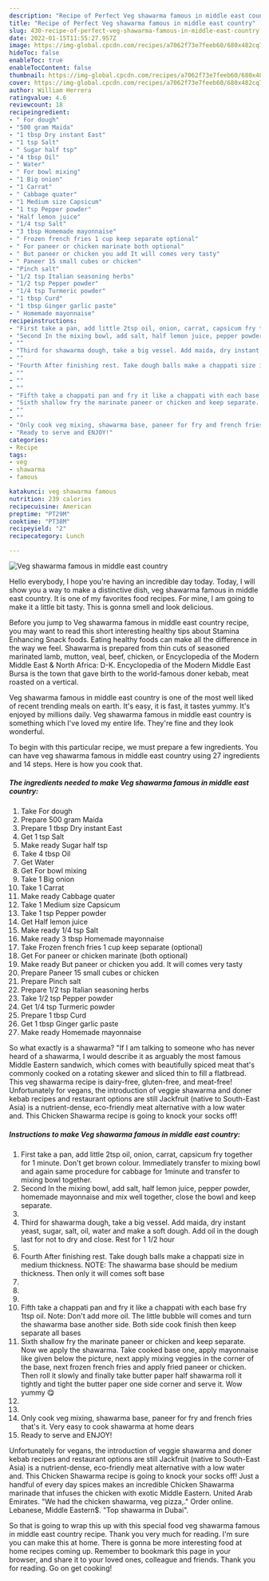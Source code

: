 ```yaml
---
description: "Recipe of Perfect Veg shawarma famous in middle east country"
title: "Recipe of Perfect Veg shawarma famous in middle east country"
slug: 430-recipe-of-perfect-veg-shawarma-famous-in-middle-east-country
date: 2022-01-15T11:55:27.957Z
image: https://img-global.cpcdn.com/recipes/a7062f73e7feeb60/680x482cq70/veg-shawarma-famous-in-middle-east-country-recipe-main-photo.jpg
hideToc: false
enableToc: true
enableTocContent: false
thumbnail: https://img-global.cpcdn.com/recipes/a7062f73e7feeb60/680x482cq70/veg-shawarma-famous-in-middle-east-country-recipe-main-photo.jpg
cover: https://img-global.cpcdn.com/recipes/a7062f73e7feeb60/680x482cq70/veg-shawarma-famous-in-middle-east-country-recipe-main-photo.jpg
author: William Herrera
ratingvalue: 4.6
reviewcount: 18
recipeingredient:
- " For dough"
- "500 gram Maida"
- "1 tbsp Dry instant East"
- "1 tsp Salt"
- " Sugar half tsp"
- "4 tbsp Oil"
- " Water"
- " For bowl mixing"
- "1 Big onion"
- "1 Carrat"
- " Cabbage quater"
- "1 Medium size Capsicum"
- "1 tsp Pepper powder"
- "Half lemon juice"
- "1/4 tsp Salt"
- "3 tbsp Homemade mayonnaise"
- " Frozen french fries 1 cup keep separate optional"
- " For paneer or chicken marinate both optional"
- " But paneer or chicken you add It will comes very tasty"
- " Paneer 15 small cubes or chicken"
- "Pinch salt"
- "1/2 tsp Italian seasoning herbs"
- "1/2 tsp Pepper powder"
- "1/4 tsp Turmeric powder"
- "1 tbsp Curd"
- "1 tbsp Ginger garlic paste"
- " Homemade mayonnaise"
recipeinstructions:
- "First take a pan, add little 2tsp oil, onion, carrat, capsicum fry together for 1 minute. Don&#39;t get brown colour. Immediately transfer to mixing bowl and again same procedure for cabbage for 1minute and transfer to mixing bowl together."
- "Second In the mixing bowl, add salt, half lemon juice, pepper powder, homemade mayonnaise and mix well together, close the bowl and keep separate."
- ""
- "Third for shawarma dough, take a big vessel. Add maida, dry instant yeast, sugar, salt, oil, water and make a soft dough. Add oil in the dough last for not to dry and close. Rest for 1 1/2 hour"
- ""
- "Fourth After finishing rest. Take dough balls make a chappati size in medium thickness. NOTE: The shawarma base should be medium thickness. Then only it will comes soft base"
- ""
- ""
- ""
- "Fifth take a chappati pan and fry it like a chappati with each base fry 1tsp oil. Note: Don&#39;t add more oil. The little bubble will comes and turn the shawarma base another side. Both side cook finish then keep separate all bases"
- "Sixth shallow fry the marinate paneer or chicken and keep separate. Now we apply the shawarma. Take cooked base one, apply mayonnaise like given below the picture, next apply mixing veggies in the corner of the base, next frozen french fries and apply fried paneer or chicken. Then roll it slowly and finally take butter paper half shawarma roll it tightly and tight the butter paper one side corner and serve it. Wow yummy 😋"
- ""
- ""
- "Only cook veg mixing, shawarma base, paneer for fry and french fries that&#39;s it. Very easy to cook shawarma at home dears"
- "Ready to serve and ENJOY!"
categories:
- Recipe
tags:
- veg
- shawarma
- famous

katakunci: veg shawarma famous 
nutrition: 239 calories
recipecuisine: American
preptime: "PT29M"
cooktime: "PT38M"
recipeyield: "2"
recipecategory: Lunch

---
```



![Veg shawarma famous in middle east country](https://img-global.cpcdn.com/recipes/a7062f73e7feeb60/680x482cq70/veg-shawarma-famous-in-middle-east-country-recipe-main-photo.jpg)

Hello everybody, I hope you're having an incredible day today. Today, I will show you a way to make a distinctive dish, veg shawarma famous in middle east country. It is one of my favorites food recipes. For mine, I am going to make it a little bit tasty. This is gonna smell and look delicious.

Before you jump to Veg shawarma famous in middle east country recipe, you may want to read this short interesting healthy tips about Stamina Enhancing Snack foods. Eating healthy foods can make all the difference in the way we feel. Shawarma is prepared from thin cuts of seasoned marinated lamb, mutton, veal, beef, chicken, or Encyclopedia of the Modern Middle East &amp; North Africa: D-K. Encyclopedia of the Modern Middle East Bursa is the town that gave birth to the world-famous doner kebab, meat roasted on a vertical.

Veg shawarma famous in middle east country is one of the most well liked of recent trending meals on earth. It's easy, it is fast, it tastes yummy. It's enjoyed by millions daily. Veg shawarma famous in middle east country is something which I've loved my entire life. They're fine and they look wonderful.


To begin with this particular recipe, we must prepare a few ingredients. You can have veg shawarma famous in middle east country using 27 ingredients and 14 steps. Here is how you cook that.

<!--inarticleads1-->

##### The ingredients needed to make Veg shawarma famous in middle east country:

1. Take  For dough
1. Prepare 500 gram Maida
1. Prepare 1 tbsp Dry instant East
1. Get 1 tsp Salt
1. Make ready  Sugar half tsp
1. Take 4 tbsp Oil
1. Get  Water
1. Get  For bowl mixing
1. Take 1 Big onion
1. Take 1 Carrat
1. Make ready  Cabbage quater
1. Take 1 Medium size Capsicum
1. Take 1 tsp Pepper powder
1. Get Half lemon juice
1. Make ready 1/4 tsp Salt
1. Make ready 3 tbsp Homemade mayonnaise
1. Take  Frozen french fries 1 cup keep separate (optional)
1. Get  For paneer or chicken marinate (both optional)
1. Make ready  But paneer or chicken you add. It will comes very tasty
1. Prepare  Paneer 15 small cubes or chicken
1. Prepare Pinch salt
1. Prepare 1/2 tsp Italian seasoning herbs
1. Take 1/2 tsp Pepper powder
1. Get 1/4 tsp Turmeric powder
1. Prepare 1 tbsp Curd
1. Get 1 tbsp Ginger garlic paste
1. Make ready  Homemade mayonnaise


So what exactly is a shawarma? &#34;If I am talking to someone who has never heard of a shawarma, I would describe it as arguably the most famous Middle Eastern sandwich, which comes with beautifully spiced meat that&#39;s commonly cooked on a rotating skewer and sliced thin to fill a flatbread. This veg shawarma recipe is dairy-free, gluten-free, and meat-free! Unfortunately for vegans, the introduction of veggie shawarma and doner kebab recipes and restaurant options are still Jackfruit (native to South-East Asia) is a nutrient-dense, eco-friendly meat alternative with a low water and. This Chicken Shawarma recipe is going to knock your socks off! 

<!--inarticleads2-->

##### Instructions to make Veg shawarma famous in middle east country:

1. First take a pan, add little 2tsp oil, onion, carrat, capsicum fry together for 1 minute. Don&#39;t get brown colour. Immediately transfer to mixing bowl and again same procedure for cabbage for 1minute and transfer to mixing bowl together.
1. Second In the mixing bowl, add salt, half lemon juice, pepper powder, homemade mayonnaise and mix well together, close the bowl and keep separate.
1. 
1. Third for shawarma dough, take a big vessel. Add maida, dry instant yeast, sugar, salt, oil, water and make a soft dough. Add oil in the dough last for not to dry and close. Rest for 1 1/2 hour
1. 
1. Fourth After finishing rest. Take dough balls make a chappati size in medium thickness. NOTE: The shawarma base should be medium thickness. Then only it will comes soft base
1. 
1. 
1. 
1. Fifth take a chappati pan and fry it like a chappati with each base fry 1tsp oil. Note: Don&#39;t add more oil. The little bubble will comes and turn the shawarma base another side. Both side cook finish then keep separate all bases
1. Sixth shallow fry the marinate paneer or chicken and keep separate. Now we apply the shawarma. Take cooked base one, apply mayonnaise like given below the picture, next apply mixing veggies in the corner of the base, next frozen french fries and apply fried paneer or chicken. Then roll it slowly and finally take butter paper half shawarma roll it tightly and tight the butter paper one side corner and serve it. Wow yummy 😋
1. 
1. 
1. Only cook veg mixing, shawarma base, paneer for fry and french fries that&#39;s it. Very easy to cook shawarma at home dears
1. Ready to serve and ENJOY!

Unfortunately for vegans, the introduction of veggie shawarma and doner kebab recipes and restaurant options are still Jackfruit (native to South-East Asia) is a nutrient-dense, eco-friendly meat alternative with a low water and. This Chicken Shawarma recipe is going to knock your socks off! Just a handful of every day spices makes an incredible Chicken Shawarma marinade that infuses the chicken with exotic Middle Eastern. United Arab Emirates. &#34;We had the chicken shawarma, veg pizza,.&#34; Order online. Lebanese, Middle Eastern$. &#34;Top shawarma in Dubai&#34;. 

So that is going to wrap this up with this special food veg shawarma famous in middle east country recipe. Thank you very much for reading. I'm sure you can make this at home. There is gonna be more interesting food at home recipes coming up. Remember to bookmark this page in your browser, and share it to your loved ones, colleague and friends. Thank you for reading. Go on get cooking!

